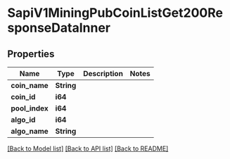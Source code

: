 # SapiV1MiningPubCoinListGet200ResponseDataInner

## Properties

Name | Type | Description | Notes
------------ | ------------- | ------------- | -------------
**coin_name** | **String** |  | 
**coin_id** | **i64** |  | 
**pool_index** | **i64** |  | 
**algo_id** | **i64** |  | 
**algo_name** | **String** |  | 

[[Back to Model list]](../README.md#documentation-for-models) [[Back to API list]](../README.md#documentation-for-api-endpoints) [[Back to README]](../README.md)


